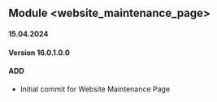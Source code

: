 ## Module <website_maintenance_page>
#### 15.04.2024
#### Version 16.0.1.0.0
#### ADD
- Initial commit for Website Maintenance Page

